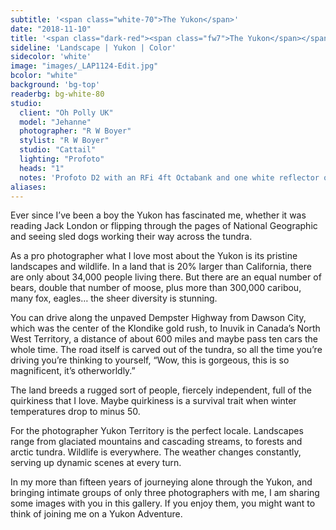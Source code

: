 ```yaml
---
subtitle: '<span class="white-70">The Yukon</span>'
date: "2018-11-10"
title: '<span class="dark-red"><span class="fw7">The Yukon</span></span>'
sideline: 'Landscape | Yukon | Color'
sidecolor: 'white'
image: "images/_LAP1124-Edit.jpg"
bcolor: "white"
background: 'bg-top'
readerbg: bg-white-80
studio:
  client: "Oh Polly UK"
  model: "Jehanne"
  photographer: "R W Boyer"
  stylist: "R W Boyer"
  studio: "Cattail"
  lighting: "Profoto"
  heads: "1"
  notes: 'Profoto D2 with an RFi 4ft Octabank and one white reflector on white seamless.'
aliases:
---
```

Ever since I’ve been a boy the Yukon has fascinated me, whether it was reading Jack London or flipping through the pages of National Geographic and seeing sled dogs working their way across the tundra.
 
As a pro photographer what I love most about the Yukon is its pristine landscapes and wildlife. In a land that is 20% larger than California, there are only about 34,000 people living there.  But there are an equal number of bears, double that number of moose, plus more than 300,000 caribou, many fox, eagles… the sheer diversity is stunning.
 
You can drive along the unpaved Dempster Highway from Dawson City, which was the center of the Klondike gold rush, to Inuvik in Canada’s North West Territory, a distance of about 600 miles and maybe pass ten cars the whole time. The road itself is carved out of the tundra, so all the time you’re driving you’re thinking to yourself, “Wow, this is gorgeous, this is so magnificent, it’s otherworldly.”
 
The land breeds a rugged sort of people, fiercely independent, full of the quirkiness that I love. Maybe quirkiness is a survival trait when winter temperatures drop to minus 50. 
 
For the photographer Yukon Territory is the perfect locale. Landscapes range from glaciated mountains and cascading streams, to forests and arctic tundra. Wildlife is everywhere. The weather changes constantly, serving up dynamic scenes at every turn. 

In my more than fifteen years of journeying alone through the Yukon, and bringing intimate groups of only three photographers with me, I am sharing some images with you in this gallery. If  you enjoy them, you might want to think of joining me on a Yukon Adventure.
